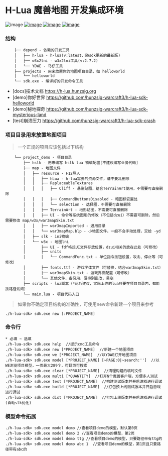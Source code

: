 # H-Lua 魔兽地图 开发集成环境

![image](https://img.shields.io/badge/license-MIT-blue.svg)
[![image](https://img.shields.io/badge/doc-技术文档-blue.svg)](https://h-lua.hunzsig.org)
[![image](https://img.shields.io/badge/hLua-v2.alpha-orange.svg)](https://github.com/hunzsig-warcraft3/h-lua)
[![image](https://img.shields.io/badge/Author-hunzsig-red.svg)](https://www.hunzsig.com)

### 结构

```
    ├── depend - 依赖的开发工具
    │   ├── h-lua - h-lua(v:latest，随sdk更新的最新版)
    │   ├── w3x2lni - w3x2lni工具(v:2.7.2)
    │   └── YDWE - 马仔工具
    ├── projects - 用来放置你的地图项目目录，如 helloworld
    |   └── helloworld
    └── sdk.exe - 编译好的开发命令工具
```

* [docs]技术文档 https://h-lua.hunzsig.org
* [demo]你好世界 https://github.com/hunzsig-warcraft3/h-lua-sdk-helloworld
* [demo]秘地探奇 https://github.com/hunzsig-warcraft3/h-lua-sdk-mysterious-land
* [test]崩溃压力 https://github.com/hunzsig-warcraft3/h-lua-sdk-crash

### 项目目录用来放置地图项目

> 一个正规的项目应该包括以下结构

```
    └── project_demo - 项目目录
        ├── hslk - 用来编写 hslk lua 物编配置[不建议编写业务代码]
        ├── map - 地图文件
        │   ├── resource - F12导入
        │   │   ├── hLua - h-lua需要的资源文件，请不要乱删除
        │   │   ├── ReplaceableTextures
        │   │   │   ├── Cliff - 悬崖贴图，结合TerrainArt使用，不需要可直接删除
        │   │   │   ├── CommandButtonsDisabled - 暗图标安置处
        │   │   │   └── selection - 选择圈，不需要可直接删除
        │   │   ├── TerrainArt - 地形贴图，不需要可直接删除
        │   │   ├── UI - 命令等系统图形的修改（不包括dzui）不需要可删除，然后需要修改 map/w3x/war3mapSkin.txt
        │   │   ├── war3mapImported - 通用目录
        │   │   └── war3mapMap.blp - 小地图文件，一般不会手动处理，交给 -yd
        │   ├── slk - ini物编
        │   └── w3x - 地图lni
        │       ├── UI - fdf格式UI文件存放位置，dzui相关的放在此处（可修改）
        │       ├── units
        │       │   └── CommandFunc.txt - 单位指令按钮设置，攻击、停止等（可修改）
        │       ├── fonts.ttf - 游戏字体文件（可替换，结合war3mapSkin.txt）
        │       ├── war3mapSkin.txt - 游戏界面配置（可修改）
        │       └── 其他文件，备份用，没事别乱改，易崩
        ├── scripts - lua脚本（*此乃建议，实际上你的lua只要在项目目录内，都能按路径访问）
        └── main.lua - 项目代码入口
```

> 如果你不确定项目结构的准确性，可使用new命令新建一个项目来参考

```
./h-lua-sdk> sdk.exe new [:PROJECT_NAME]
```

### 命令行

```
* 必填 ~ 选填
./h-lua-sdk> sdk.exe help  //提示cmd工具命令
./h-lua-sdk> sdk.exe new [*PROJECT_NAME]  //新建一个地图项目
./h-lua-sdk> sdk.exe we [*PROJECT_NAME]  //以YDWE打开地图项目
./h-lua-sdk> sdk.exe model [*PROJECT_NAME] [~PAGE:0|~search:'']  //以WE浏览项目模型，一页最大289个，可翻页可搜索
./h-lua-sdk> sdk.exe clear [*PROJECT_NAME]  //清理构建的临时文件
./h-lua-sdk> sdk.exe multi [*QUANTITY]  //打开N个魔兽客户端，方便多人测试
./h-lua-sdk> sdk.exe test [*PROJECT_NAME]  //构建测试版本并开启游戏进行调试
./h-lua-sdk> sdk.exe build [*PROJECT_NAME]  //打包预上线测试版本并开启游戏进行调试
./h-lua-sdk> sdk.exe dist [*PROJECT_NAME]  //打包上线版本并开启游戏进行调试(自动slk优化)
```

### 模型命令拓展

```
./h-lua-sdk> sdk.exe model demo //查看项目demo的模型，默认第0页
./h-lua-sdk> sdk.exe model demo 2 //查看项目demo的模型，第2页
./h-lua-sdk> sdk.exe model demo ttg //查看项目demo的模型，只要路径带有ttg的
./h-lua-sdk> sdk.exe model demo abc 1  //查看项目demo的模型，第1页且只要路径带有abc的
```
